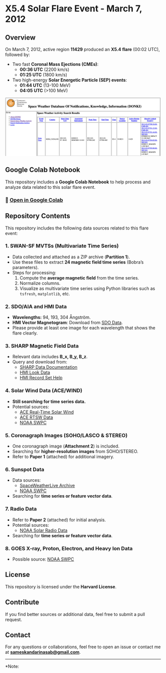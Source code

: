 # X5.4 Solar Flare Event - March 7, 2012

## Overview
On March 7, 2012, active region **11429** produced an **X5.4 flare** (00:02 UTC), followed by:
- Two fast **Coronal Mass Ejections (CMEs)**:
  - **00:36 UTC** (2200 km/s)
  - **01:25 UTC** (1800 km/s)
- Two high-energy **Solar Energetic Particle (SEP) events**:
  - **01:44 UTC** (13-100 MeV)
  - **04:05 UTC** (>100 MeV)

![Flare Image](https://github.com/samresume/SpaceWeather_Multimodality/blob/main/DONKI.png)

## Google Colab Notebook
This repository includes a **Google Colab Notebook** to help process and analyze data related to this solar flare event.

### 🔗 [Open in Google Colab](https://colab.research.google.com/drive/1uqD5df9b1_sD_mYvG3581aYn43Cc-ps1?usp=sharing)

## Repository Contents
This repository includes the following data sources related to this flare event:

### 1. **SWAN-SF MVTSs (Multivariate Time Series)**
- Data collected and attached as a ZIP archive (**Partition 1**).
- Use these files to extract **24 magnetic field time series** (Bobra’s parameters).
- Steps for processing:
  1. Compute the **average magnetic field** from the time series.
  2. Normalize columns.
  3. Visualize as multivariate time series using Python libraries such as `tsfresh`, `matplotlib`, etc.

### 2. **SDO/AIA and HMI Data**
- **Wavelengths:** 94, 193, 304 Ångström.
- **HMI Vector Magnetogram**: Download from [SDO Data](https://sdo.gsfc.nasa.gov/data/).
- Please provide at least one image for each wavelength that shows the flare clearly.

### 3. **SHARP Magnetic Field Data**
- Relevant data includes **B_x, B_y, B_z**.
- Query and download from:
  - [SHARP Data Documentation](http://jsoc.stanford.edu/doc/data/hmi/sharp/sharp.htm)
  - [HMI Look Data](http://jsoc.stanford.edu/ajax/lookdata.html)
  - [HMI Record Set Help](http://jsoc.stanford.edu/ajax/RecordSetHelp.html)

### 4. **Solar Wind Data (ACE/WIND)**
- **Still searching for time series data.**
- Potential sources:
  - [ACE Real-Time Solar Wind](https://www.swpc.noaa.gov/products/ace-real-time-solar-wind)
  - [ACE RTSW Data](https://izw1.caltech.edu/ACE/ASC/rtsw.html)
  - [NOAA SWPC](https://www.swpc.noaa.gov/)

### 5. **Coronagraph Images (SOHO/LASCO & STEREO)**
- One coronagraph image (**Attachment 2**) is included.
- Searching for **higher-resolution images** from SOHO/STEREO.
- Refer to **Paper 1** (attached) for additional imagery.

### 6. **Sunspot Data**
- Data sources:
  - [SpaceWeatherLive Archive](https://www.spaceweatherlive.com/en/archive/2012/03/07/dayobs.html)
  - [NOAA SWPC](https://www.swpc.noaa.gov/)
- Searching for **time series or feature vector data**.

### 7. **Radio Data**
- Refer to **Paper 2** (attached) for initial analysis.
- Potential sources:
  - [NOAA Solar Radio Data](https://www.ncei.noaa.gov/products/space-weather/legacy-data/solar-radio-datasets)
- Searching for **time series or feature vector data**.

### 8. **GOES X-ray, Proton, Electron, and Heavy Ion Data**
- Possible source: [NOAA SWPC](https://www.swpc.noaa.gov/)

## License
This repository is licensed under the **Harvard License**.

## Contribute
If you find better sources or additional data, feel free to submit a pull request.

## Contact
For any questions or collaborations, feel free to open an issue or contact me at **sameskandarinasab@gmail.com**.

---
*Note:
